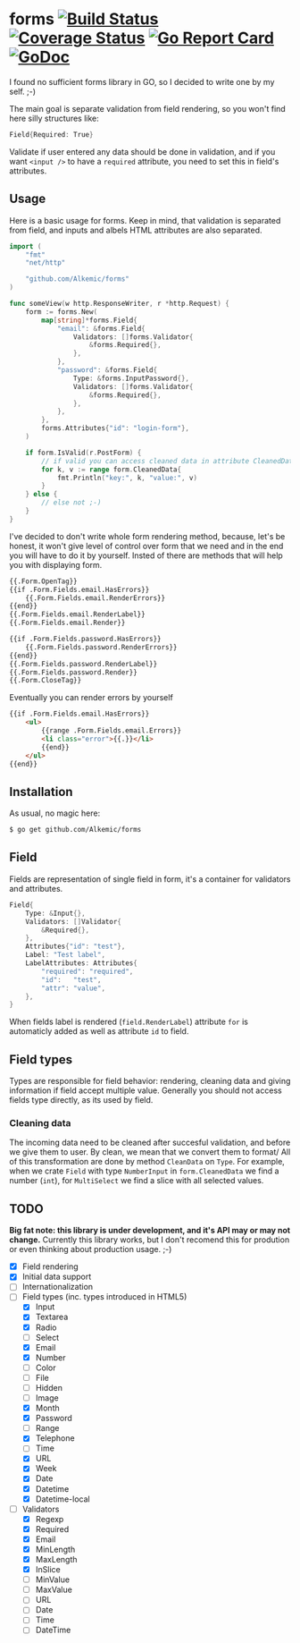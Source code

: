 # forms [![Build Status](https://travis-ci.org/Alkemic/forms.svg?branch=master)](https://travis-ci.org/Alkemic/forms) [![Coverage Status](https://coveralls.io/repos/github/Alkemic/forms/badge.svg?branch=master)](https://coveralls.io/github/Alkemic/forms?branch=master) [![Go Report Card](https://goreportcard.com/badge/github.com/Alkemic/forms)](https://goreportcard.com/report/github.com/Alkemic/forms) [![GoDoc](https://godoc.org/github.com/asaskevich/govalidator?status.png)](https://godoc.org/github.com/Alkemic/forms)
I found no sufficient forms library in GO, so I decided to write one by my self. ;-)

The main goal is separate validation from field rendering, so you won't find here silly structures like:

```go
Field{Required: True}
```

Validate if user entered any data should be done in validation, and if you want ``<input />`` to have a ``required`` attribute, you need to set this in field's attributes.

## Usage

Here is a basic usage for forms. Keep in mind, that validation is separated from field,
and inputs and albels HTML attributes are also separated.

```go
import (
	"fmt"
	"net/http"

	"github.com/Alkemic/forms"
)

func someView(w http.ResponseWriter, r *http.Request) {
	form := forms.New(
		map[string]*forms.Field{
			"email": &forms.Field{
				Validators: []forms.Validator{
					&forms.Required{},
				},
			},
			"password": &forms.Field{
				Type: &forms.InputPassword{},
				Validators: []forms.Validator{
					&forms.Required{},
				},
			},
		},
		forms.Attributes{"id": "login-form"},
	)

	if form.IsValid(r.PostForm) {
		// if valid you can access cleaned data in attribute CleanedData
		for k, v := range form.CleanedData{
			fmt.Println("key:", k, "value:", v)
		}
	} else {
		// else not ;-)
	}
}
```

I've decided to don't write whole form rendering method, because, let's be honest,
it won't give level of control over form that we need and in the end you will
have to do it by yourself. Insted of there are methods that will help you with
displaying form.

```html
{{.Form.OpenTag}}
{{if .Form.Fields.email.HasErrors}}
    {{.Form.Fields.email.RenderErrors}}
{{end}}
{{.Form.Fields.email.RenderLabel}}
{{.Form.Fields.email.Render}}

{{if .Form.Fields.password.HasErrors}}
    {{.Form.Fields.password.RenderErrors}}
{{end}}
{{.Form.Fields.password.RenderLabel}}
{{.Form.Fields.password.Render}}
{{.Form.CloseTag}}
```

Eventually you can render errors by yourself

```html
{{if .Form.Fields.email.HasErrors}}
    <ul>
        {{range .Form.Fields.email.Errors}}
        <li class="error">{{.}}</li>
        {{end}}
    </ul>
{{end}}
```

## Installation
As usual, no magic here:
```bash
$ go get github.com/Alkemic/forms
```

## Field

Fields are representation of single field in form, it's a container for validators and attributes.

```go
Field{
	Type: &Input{},
	Validators: []Validator{
		&Required{},
	},
	Attributes{"id": "test"},
	Label: "Test label",
	LabelAttributes: Attributes{
		"required": "required",
		"id":   "test",
		"attr": "value",
	},
}
```

When fields label is rendered (``field.RenderLabel``) attribute ``for`` is automaticly added as well
as attribute ``id`` to field.

## Field types

Types are responsible for field behavior: rendering, cleaning data and giving information if
field accept multiple value. Generally you should not access fields type directly, as its used by field.

### Cleaning data

The incoming data need to be cleaned after succesful validation, and before we give them to user.
By clean, we mean that we convert them to format/
All of this transformation are done by method ``CleanData`` on ``Type``.
For example, when we crate ``Field`` with type ``NumberInput`` in ``form.CleanedData`` we
find a number (``int``), for ``MultiSelect`` we find a slice with all selected values.

## TODO
**Big fat note: this library is under development, and it's API may or may not change.**
Currently this library works, but I don't recomend this for prodution or even thinking about production usage. ;-)

* [x] Field rendering
* [x] Initial data support
* [ ] Internationalization
* [ ] Field types (inc. types introduced in HTML5)
  * [x] Input
  * [x] Textarea
  * [X] Radio
  * [ ] Select
  * [X] Email
  * [X] Number
  * [ ] Color
  * [ ] File
  * [ ] Hidden
  * [ ] Image
  * [x] Month
  * [x] Password
  * [ ] Range
  * [x] Telephone
  * [ ] Time
  * [x] URL
  * [x] Week
  * [x] Date
  * [x] Datetime
  * [x] Datetime-local
* [ ] Validators
  * [x] Regexp
  * [x] Required
  * [x] Email
  * [x] MinLength
  * [x] MaxLength
  * [x] InSlice
  * [ ] MinValue
  * [ ] MaxValue
  * [ ] URL
  * [ ] Date
  * [ ] Time
  * [ ] DateTime
